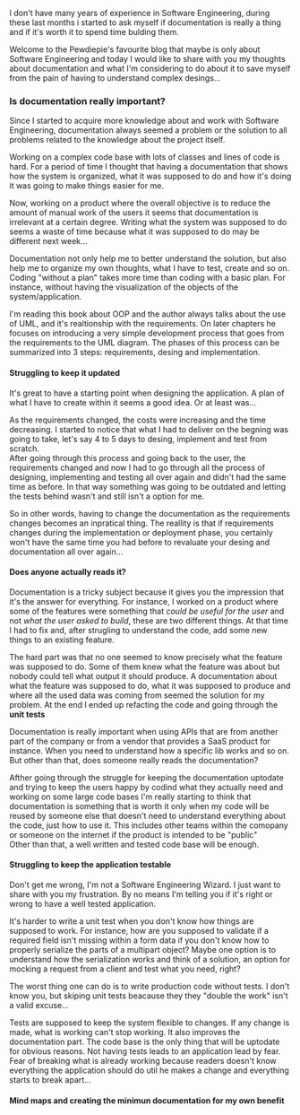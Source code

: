 <div style="text-align: left;">
    <p>
        I don't have many years of experience in Software Engineering, during these last months
        i started to ask myself if documentation is really a thing and if it's worth it
        to spend time bulding them.
    </p>
    <p>
        Welcome to the Pewdiepie's favourite blog that maybe is only about Software Engineering
        and today I would like to share with you my thoughts about documentation and what I'm
        considering to do about it to save myself from the pain of having to understand
        complex desings... 
    </p>
    <h3>Is documentation really important?</h3>
    <p>
        Since I started to acquire more knowledge about and work with Software Engineering,
        documentation always seemed a problem or the solution to all problems related to
        the knowledge about the project itself.
    </p>
    <p>
        Working on a complex code base with lots of classes and lines of code is hard.
        For a period of time I thought that having a documentation that shows how the system
        is organized, what it was supposed to do and how it's doing it
        was going to make things easier for me.
    </p>
    <p>
        Now, working on a product where the overall objective is to reduce the amount
        of manual work of the users it seems that documentation is irrelevant at a certain
        degree. Writing what the system was supposed to do seems a waste of time because
        what it was supposed to do may be different next week...
    </p>
    <p>
        Documentation not only help me to better understand the solution, but also help me
        to organize my own thoughts, what I have to test, create and so on. Coding "without
        a plan" takes more time than coding with a basic plan. For instance, without having
        the visualization of the objects of the system/application.
    </p>
    <p>
        I'm reading this book about OOP and the author always talks about the use of UML,
        and it's realtionship with the requirements. On later chapters he focuses on
        introducing a very simple development process that goes from the requirements to
        the UML diagram.
        The phases of this process can be summarized into 3 steps: 
        requirements, desing and implementation.
    </p>
    <h4>Struggling to keep it updated</h4>
    <p>
        It's great to have a starting point when designing the application. A plan of what
        I have to create within it seems a good idea. Or at least was...
    </p>
    <p>
        As the requirements changed, the costs were increasing and the time decreasing.
        I started to notice that what I had to deliver on the begning was going to take,
        let's say 4 to 5 days to desing, implement and test from scratch.
        <br>
        After going through this process
        and going back to the user, the requirements changed and now I had to go through
        all the process of designing, implementing and testing all over again and didn't had
        the same time as before. In that way something was going to be outdated and letting
        the tests behind wasn't and still isn't a option for me.
    </p>
    <p>
        So in other words, having to change the documentation as the requirements changes
        becomes an inpratical thing. The reallity is that if requirements changes during the
        implementation or deployment phase, you certainly won't have the same time you had
        before to revaluate your desing and documentation all over again...
    </p>
    <h4>Does anyone actually reads it?</h4>
    <p>
        Documentation is a tricky subject because it gives you the impression that it's
        the answer for everything. For instance, I worked on a product where some of
        the features were something that <i>could be useful for the user</i> and not
        <i>what the user asked to build</i>, these are two different things.
        At that time I had to fix and, after strugling to understand the code,
        add some new things to an existing feature.
    </p>
    <p>
        The hard part was that no one seemed to
        know precisely what the feature was supposed to do. Some of them knew what
        the feature was about but nobody could tell what output it should produce.
        A documentation about what the feature was supposed to do, what it was supposed
        to produce and where all the used data was coming from seemed the solution
        for my problem. At the end I ended up refacting the code and going through
        the <strong>unit tests</strong>
    </p>
    <p>
        Documentation is really important when using APIs that are from another part of the
        company or from a vendor that provides a SaaS product for instance. When you need to
        understand how a specific lib works and so on. But other than that, does someone
        really reads the documentation?
    </p>
    <p>
        Afther going through the struggle for keeping the documentation uptodate and trying
        to keep the users happy by codind what they actually need and working on some
        large code bases I'm really starting to think that documentation is something that
        is worth it only when my code will be reused by someone else that doesn't need to
        understand everything about the code, just how to use it. This includes other teams
        within the comopany or someone on the internet if the product is intended to
        be "public"
        <br>
        Other than that, a well written and tested code base will be enough.
    </p>
    <h4>Struggling to keep the application testable</h4>
    <p>
        Don't get me wrong, I'm not a Software Engineering Wizard. I just want to share
        with you my frustration. By no means I'm telling you if it's right or
        wrong to have a well tested application.
    </p>
    <p>
        It's harder to write a unit test when you don't know how things are supposed to work.
        For instance, how are you supposed to validate if a required field isn't missing
        within a form data if you don't know how to properly serialize the parts of a multipart
        object? Maybe one option is to understand how the serialization works and think of
        a solution, an option for mocking a request from a client and test what you need, right?
    </p>
    <p>
        The worst thing one can do is to write production code without tests. I don't know you,
        but skiping unit tests beacause they they "double the work" isn't a valid
        excuse...
    </p>
    <p>
        Tests are supposed to keep the system flexible to changes. If any change is made,
        what is working can't stop working. It also improves the documentation part.
        The code base is the only thing that will be uptodate for obvious reasons. Not having
        tests leads to an application lead by fear. Fear of breaking what is already working
        because readers doesn't know everything the application should do util he makes a
        change and everything starts to break apart...
    </p>
    <p></p>
    <h4>Mind maps and creating the minimun documentation for my own benefit</h4>
</div>